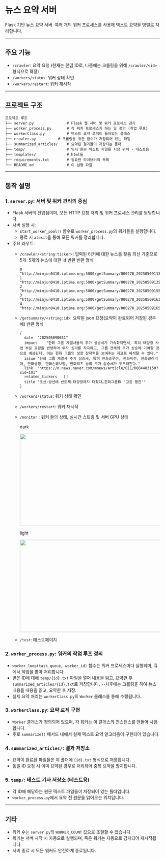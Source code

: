 # 뉴스 요약 서버

Flask 기반 뉴스 요약 서버. 여러 개의 워커 프로세스를 사용해 텍스트 요약을 병렬로 처리합니다.

---

## 주요 기능

- `/crawler`: 요약 요청 (현재는 랜덤 ID로, 나중에는 크롤링을 위해 `/crawler/<id>` 형식으로 확장)
- `/workers/status`: 워커 상태 확인
- `/workers/restart`: 워커 재시작

---


## 프로젝트 구조

```
프로젝트 루트
├── server.py               # Flask 웹 서버 및 워커 프로세스 관리
├── worker_process.py       # 각 워커 프로세스가 하는 일 정의 (작업 루프)
├── workerClass.py          # 텍스트 요약 로직이 들어있는 클래스
├── crawler.py          # 크롤링을 위한 함수가 저장되어 있는 파일
├── summarized_articles/    # 요약된 결과들이 저장되는 폴더
├── temp/                   # 임시 원문 텍스트 파일들 저장 위치 - 테스트용
├── templates/              # html들
├── requirements.txt        # 필요한 라이브러리 목록
└── README.md               # 이 설명 파일
```

---

## 동작 설명

### 1. `server.py`: 서버 및 워커 관리의 중심

- Flask 서버의 진입점이며, 모든 HTTP 요청 처리 및 워커 프로세스 관리를 담당합니다.
- 서버 실행 시:
  - `start_worker_pool()` 함수로 `worker_process.py`의 워커들을 실행합니다.
  - 종료 시 `atexit`을 통해 모든 워커를 정리합니다.
- 주요 라우트:
  - `/crawler/<string:ticker>`: 입력된 티커에 대한 뉴스를 찾음 최신 기준으로 5개. 5개의 뉴스에 대한 id 반환
    반환 형식
    ```
    0	"http://minjun0410.iptime.org:5000/getSummary/000270_202505091133"
    1	"http://minjun0410.iptime.org:5000/getSummary/000270_202505091359"
    2	"http://minjun0410.iptime.org:5000/getSummary/000270_202505091552"
    3	"http://minjun0410.iptime.org:5000/getSummary/000270_202505091631"
    4	"http://minjun0410.iptime.org:5000/getSummary/000270_202505091658"
    ```
  - `/getSummary/<string:id>`: 요약된 json 요청(요약이 완료되어 저장된 경우에)
    반환 형식
    ```
    {
      date	"202505090651"
      impact	"한화 그룹 계열사들의 주가 상승세가 가속화되면서, 특히 태양광 사업 부문 호황을 반영하며 투자 심리를 자극하고, 그룹 전체의 주가 상승에 기여할 것으로 예상된다. 이는 한화 그룹의 성장 잠재력을 보여주는 지표로 해석될 수 있다."
      issue	"한화 그룹 계열사 주가 상승세, 특히 한화솔루션, 한화비전, 한화갤러리아, 한화생명, 한화손해보험, 한화리츠 등의 주가 상승세가 두드러진다."
      link	"https://n.news.naver.com/mnews/article/011/0004483150?sid=101"
      related_tickers	[]
      title	"조선·방산에 반도체·태양광까지 터졌다…한화그룹株 '고공 행진'"
    }
    ```

  - `/workers/status`: 워커 상태 확인
  - `/workers/restart`: 워커 재시작
  - `/monitor` : 워커 들의 상태, 실시간 스트림 및 서버 GPU 상태

    dark
    
    
    <img src=https://github.com/user-attachments/assets/2b21ae50-d7c7-4b50-9327-7f82681c669b width="600" height="300"></img>
 
    light
    
    <img src=https://github.com/user-attachments/assets/5545edc4-6e05-4819-a921-812f92e82bb9 width="600" height="300"></img>

  - `/test`: 테스트페이지


### 2. `worker_process.py`: 워커의 작업 루프 정의

- `worker_loop(task_queue, worker_id)` 함수는 워커 프로세스마다 실행되며, 큐에서 작업을 받아 처리합니다.
- 받은 ID에 대해 `temp/{id}.txt` 파일을 열어 내용을 읽고, 요약한 후 `summarized_articles/{id}.txt`로 저장합니다.
       --차후에는 크롤링을 하여 뉴스 내용을 내용을 읽고, 요약한 후 저장.
- 실제 요약 처리는 `workerClass.py`의 `Worker` 클래스를 통해 수행됩니다.

### 3. `workerClass.py`: 요약 로직 구현

- `Worker` 클래스가 정의되어 있으며, 각 워커는 이 클래스의 인스턴스를 만들어 사용합니다.
- 주로 `summarize()` 메서드 내에서 실제 텍스트 요약 알고리즘이 구현되어 있습니다.

### 4. `summarized_articles/`: 결과 저장소

- 요약이 완료된 파일들은 이 폴더에 `{id}.txt` 형식으로 저장됩니다.
- 동일 ID 요청 시 이미 요약된 경우로 처리되어 중복 요약을 방지합니다.

### 5. `temp/`: 테스트 기사 저장소 (테스트용)

- 각 ID에 해당하는 원문 텍스트 파일들이 저장되어 있는 폴더입니다.
- `worker_process.py`에서 요약 전 원문을 읽어오는 위치입니다.

---

## 기타

- 워커 수는 `server.py`의 `WORKER_COUNT` 값으로 조절할 수 있습니다.
- 워커는 서버 시작 시 자동으로 실행되며, 죽은 워커는 자동으로 감지되어 재시작됩니다.
- 서버 종료 시 모든 워커도 안전하게 종료됩니다.
